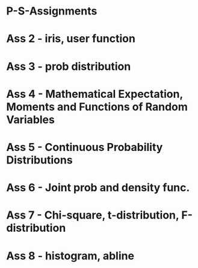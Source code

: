 # P-S-Assignments
# Ass 2 - iris, user function
# Ass 3 - prob distribution 
# Ass 4 - Mathematical Expectation, Moments and Functions of Random Variables
# Ass 5 - Continuous Probability Distributions
# Ass 6 - Joint prob and density func.
# Ass 7 - Chi-square, t-distribution, F-distribution
# Ass 8 - histogram, abline
